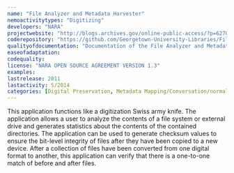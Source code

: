 ```yaml
---
name: "File Analyzer and Metadata Harvester"
nemoactivitytypes: "Digitizing"
developers: "NARA"
projectwebsite: "http://blogs.archives.gov/online-public-access/?p=6270"
coderepository: "https://github.com/Georgetown-University-Libraries/File-Analyzer"
qualityofdocumentation: "Documentation of the File Analyzer and Metadata Harvester has been thoroughly updated in the past few months. One can find the tool's wiki here : https://github.com/Georgetown-University-Libraries/File-Analyzer/wiki which provides graphics as well as extensive documentation."
easeofadaptation: 
codequality: 
license: "NARA OPEN SOURCE AGREEMENT VERSION 1.3"
examples: 
lastrelease: 2011
lastactivity: 5/2014
categories: [Digital Preservation, Metadata Mapping/Conversation/normalisation, Metadata Checker/Validation]
---
```

This application functions like a digitization Swiss army knife.  The application allows a user to analyze the contents of a file system or external drive and generates statistics about the contents of the contained directories.  The application can be used to generate checksum values to ensure the bit-level integrity of files after they have been copied to a new device.  After a collection of files have been converted from one digital format to another, this application can verify that there is a one-to-one match of before and after files.
